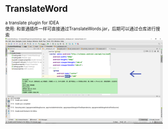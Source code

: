 # TranslateWord
a translate plugin for IDEA<br/>
使用: 和普通插件一样可直接通过TranslateWords.jar，后期可以通过仓库进行搜索
![image](https://github.com/jinbolx/TranslateWord/blob/master/picture/picture.PNG)
